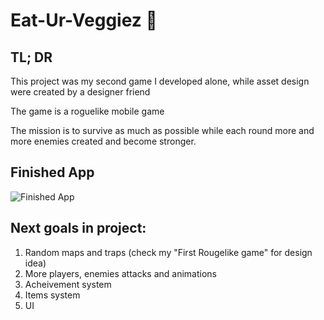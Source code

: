 # Eat-Ur-Veggiez 🍅

## TL; DR

This project was my second game I developed alone, while asset design were created by a designer friend

The game is a roguelike mobile game 

The mission is to survive as much as possible while each round more and more enemies created and become stronger.

## Finished App
![Finished App](https://github.com/codename470/Eat-Ur-Veggiez/blob/main/GameGif.gif?raw=true)


## Next goals in project:

1. Random maps and traps (check my "First Rougelike game" for design idea)
2. More players, enemies attacks and animations
3. Acheivement system
4. Items system
5. UI

